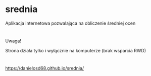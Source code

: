 # srednia
Aplikacja internetowa pozwalająca na obliczenie średniej ocen
#
Uwaga!

Strona działa tylko i wyłącznie na komputerze (brak wsparcia RWD)
#
https://danielosd68.github.io/srednia/
